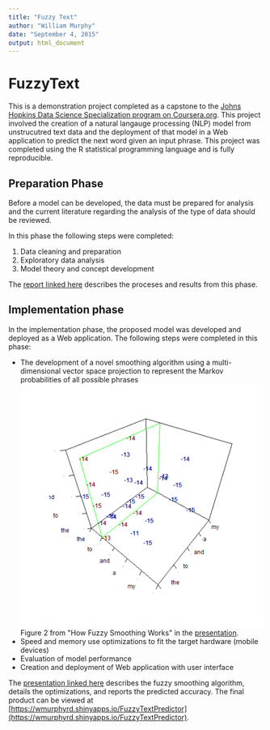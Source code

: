 ```yaml
---
title: "Fuzzy Text"
author: "William Murphy"
date: "September 4, 2015"
output: html_document
---
```


# FuzzyText
This is a demonstration project completed as a capstone to the [Johns Hopkins Data Science Specialization program on Coursera.org](https://www.coursera.org/specializations/jhudatascience). This project involved the creation of a natural langauge processing (NLP) model from unstrucutred text data and the deployment of that model in a Web application to predict the next word given an input phrase. This project was completed using the R statistical programming language and is fully reproducible. 

## Preparation Phase
Before a model can be developed, the data must be prepared for analysis and the current literature regarding the analysis of the type of data should be reviewed. 

In this phase the following steps were completed:

1. Data cleaning and preparation
2. Exploratory data analysis
3. Model theory and concept development

The [report linked here](http://rpubs.com/wmurphyrd/97195) describes the proceses and results from this phase. 

## Implementation phase
In the implementation phase, the proposed model was developed and deployed as a Web application. The following steps were completed in this phase:

* The development of a novel smoothing algorithm using a multi-dimensional vector space projection to represent the Markov probabilities of all possible phrases
![Accessing a plane of probabilities to smooth over an unkown combination of words](/FuzzyTextPrediction-figure/f-2.png)
Figure 2 from "How Fuzzy Smoothing Works" in the [presentation](http://rpubs.com/wmurphyrd/fuzzytext). 
* Speed and memory use optimizations to fit the target hardware (mobile devices)
* Evaluation of model performance
* Creation and deployment of Web application with user interface

The [presentation linked here](http://rpubs.com/wmurphyrd/fuzzytext) describes the fuzzy smoothing algorithm, details the optimizations, and reports the predicted accuracy. The final product can be viewed at [https://wmurphyrd.shinyapps.io/FuzzyTextPredictor](https://wmurphyrd.shinyapps.io/FuzzyTextPredictor). 


